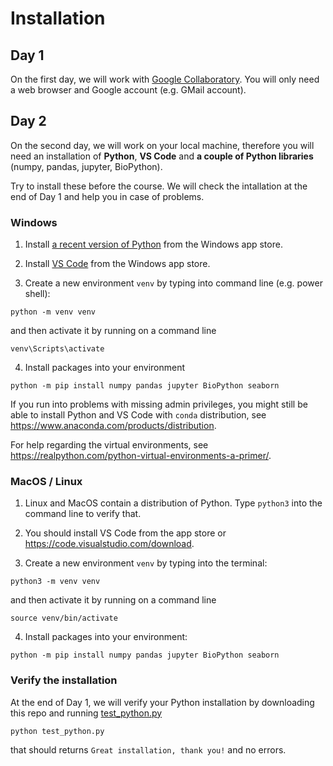 # Installation

## Day 1

On the first day, we will work with [Google Collaboratory](https://colab.research.google.com). You will only need a web browser and Google account (e.g. GMail account).

## Day 2

On the second day, we will work on your local machine, therefore you will need an installation of **Python**, **VS Code** and **a couple of Python libraries** (numpy, pandas, jupyter, BioPython). 

Try to install these before the course. We will check the intallation at the end of Day 1 and help you in case of problems.

### Windows

1. Install [a recent version of Python](https://apps.microsoft.com/store/detail/python-39/9P7QFQMJRFP7) from the Windows app store.

2. Install [VS Code](https://apps.microsoft.com/store/detail/visual-studio-code/XP9KHM4BK9FZ7Q) from the Windows app store.

3. Create a new environment `venv` by typing into command line (e.g. power shell):

```
python -m venv venv
```

and then activate it by running on a command line

```
venv\Scripts\activate
```

4. Install packages into your environment

```
python -m pip install numpy pandas jupyter BioPython seaborn
```

If you run into problems with missing admin privileges, you might still be able to install Python and VS Code with `conda` distribution, see https://www.anaconda.com/products/distribution.

For help regarding the virtual environments, see https://realpython.com/python-virtual-environments-a-primer/.

### MacOS / Linux

1. Linux and MacOS contain a distribution of Python. Type `python3` into the command line to verify that.

2. You should install VS Code from the app store or https://code.visualstudio.com/download.

3. Create a new environment `venv` by typing into the terminal:

```
python3 -m venv venv
```

and then activate it by running on a command line

```
source venv/bin/activate
```

4. Install packages into your environment:

```
python -m pip install numpy pandas jupyter BioPython seaborn
```

### Verify the installation

At the end of Day 1, we will verify your Python installation by downloading this repo and running [test_python.py](test_python.py)

```
python test_python.py
```

that should returns `Great installation, thank you!` and no errors.